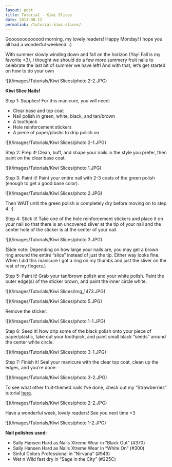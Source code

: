 ```yaml
---
layout: post
title: Tutorial - Kiwi Slices
date: 2013-08-12
permalink: /tutorial-kiwi-slices/
---
```


Gooooooooooood morning, my lovely readers! Happy Monday! I hope you all had a wonderful weekend. :)

With summer slowly winding down and fall on the horizon (Yay! Fall is my favorite <3), I thought we should do a few more summery fruit nails to celebrate the last bit of summer we have left! And with that, let’s get started on how to do your own

![](/images/Tutorials/Kiwi Slices/photo 2-2.JPG)

**Kiwi Slice Nails!**

Step 1: Supplies! For this manicure, you will need:

- Clear base and top coat
- Nail polish in green, white, black, and tan/brown
- A toothpick
- Hole reinforcement stickers
- A piece of paper/plastic to drip polish on

![](/images/Tutorials/Kiwi Slices/photo 2-1.JPG)

Step 2: Prep it! Clean, buff, and shape your nails in the style you prefer, then paint on the clear base coat.

![](/images/Tutorials/Kiwi Slices/photo 1.JPG)

Step 3: Paint it! Paint your entire nail with 2-3 coats of the green polish (enough to get a good base color).

![](/images/Tutorials/Kiwi Slices/photo 2.JPG)

Then WAIT until the green polish is completely dry before moving on to step 4. :)

Step 4: Stick it! Take one of the hole reinforcement stickers and place it on your nail so that there is an uncovered sliver at the tip of your nail and the center hole of the sticker is at the center of your nail.

![](/images/Tutorials/Kiwi Slices/photo 3.JPG)

(Side note: Depending on how large your nails are, you may get a brown ring around the entire “slice” instead of just the tip. Either way looks fine. When I did this manicure I got a ring on my thumbs and just the sliver on the rest of my fingers.)

Step 5: Paint it! Grab your tan/brown polish and your white polish. Paint the outer edge(s) of the sticker brown, and paint the inner circle white.

![](/images/Tutorials/Kiwi Slices/img_1473.JPG)

![](/images/Tutorials/Kiwi Slices/photo 5.JPG)

Remove the sticker.

![](/images/Tutorials/Kiwi Slices/photo 1-1.JPG)

Step 6: Seed it! Now drip some of the black polish onto your piece of paper/plastic, take out your toothpick, and paint small black “seeds” around the center white circle.

![](/images/Tutorials/Kiwi Slices/photo 3-1.JPG)

Step 7: Finish it! Seal your manicure with the clear top coat, clean up the edges, and you’re done.

![](/images/Tutorials/Kiwi Slices/photo 3-2.JPG)

To see what other fruit-themed nails I’ve done, check out my “Strawberries” tutorial [here](http://nailsfornickels.com/tutorial-strawberries/).

![](/images/Tutorials/Kiwi Slices/photo 2-2.JPG)

Have a wonderful week, lovely readers! See you next time <3

![](/images/Tutorials/Kiwi Slices/photo 1-2.JPG)

**Nail polishes used:**

- Sally Hansen Hard as Nails Xtreme Wear in “Black Out” (#370)
- Sally Hansen Hard as Nails Xtreme Wear in “White On” (#300)
- Sinful Colors Professional in “Nirvana” (#949)
- Wet n Wild fast dry in “Sage in the City” (#225C)